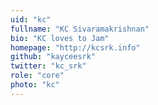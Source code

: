 ```yaml
---
uid: "kc"
fullname: "KC Sivaramakrishnan"
bio: "KC loves to Jam"
homepage: "http://kcsrk.info"
github: "kayceesrk"
twitter: "kc_srk"
role: "core"
photo: "kc"
---
```

